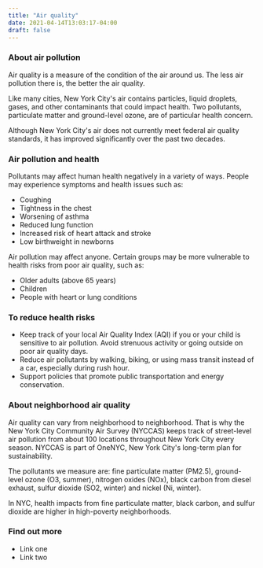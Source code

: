 ```yaml
---
title: "Air quality"
date: 2021-04-14T13:03:17-04:00
draft: false
---
```


### About air pollution
Air quality is a measure of the condition of the air around us. The less air pollution there is, the better the air quality.

Like many cities, New York City's air contains particles, liquid droplets, gases, and other contaminants that could impact health. Two pollutants, particulate matter and ground-level ozone, are of particular health concern.

Although New York City's air does not currently meet federal air quality standards, it has improved significantly over the past two decades.

### Air pollution and health
Pollutants may affect human health negatively in a variety of ways. People may experience symptoms and health issues such as: 
- Coughing
- Tightness in the chest
- Worsening of asthma
- Reduced lung function
- Increased risk of heart attack and stroke
- Low birthweight in newborns

Air pollution may affect anyone. Certain groups may be more vulnerable to health risks from poor air quality, such as:
- Older adults (above 65 years)
- Children
- People with heart or lung conditions

### To reduce health risks
- Keep track of your local Air Quality Index (AQI) if you or your child is sensitive to air pollution. Avoid strenuous activity or going outside on poor air quality days.
- Reduce air pollutants by walking, biking, or using mass transit instead of a car, especially during rush hour.
- Support policies that promote public transportation and energy conservation.

### About neighborhood air quality
Air quality can vary from neighborhood to neighborhood. That is why the New York City Community Air Survey (NYCCAS) keeps track of street-level air pollution from about 100 locations throughout New York City every season. NYCCAS is part of OneNYC, New York City's long-term plan for sustainability.

The pollutants we measure are: fine particulate matter (PM2.5), ground-level ozone (O3, summer), nitrogen oxides (NOx), black carbon from diesel exhaust, sulfur dioxide (SO2, winter) and nickel (Ni, winter).

In NYC, health impacts from fine particulate matter, black carbon, and sulfur dioxide are higher in high-poverty neighborhoods.

### Find out more
- Link one
- Link two